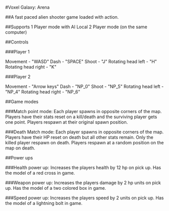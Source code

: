 #Voxel Galaxy: Arena

##A fast paced alien shooter game loaded with action.

##Supports
1 Player mode with AI
Local 2 Player mode (on the same computer)

##Controls

###Player 1

Movement - "WASD"
Dash - "SPACE"
Shoot - "J"
Rotating head left - "H"
Rotating head right - "K"

###Player 2

Movement - "Arrow keys"
Dash - "NP_0"
Shoot - "NP_5"
Rotating head left - "NP_4"
Rotating head right - "NP_6"

##Game modes

###Match point mode:
Each player spawns in opposite corners of the map.
Players have their stats reset on a kill/death and the surviving player gets one point.
Players respawn at their original spawn position.

###Death Match mode:
Each player spawns in opposite corners of the map.
Players have their HP reset on death but all other stats remain.
Only the killed player respawn on death.
Players respawn at a random position on the map on death.

##Power ups

###Health power up:
Increases the players health by 12 hp on pick up.
Has the model of a red cross in game.

###Weapon power up:
Increases the players damage by 2 hp units on pick up.
Has the model of a two colored box in game.

###Speed power up:
Increases the players speed by 2 units on pick up.
Has the model of a lightning bolt in game.